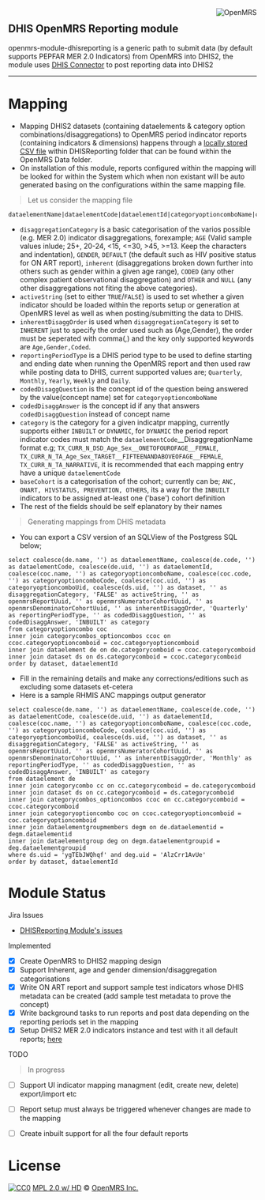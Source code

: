 <img src="https://s3.amazonaws.com/uploads.hipchat.com/20562/3117993/pmvz9920GZ81cMT/dhis2.png" alt="OpenMRS" align="right"/>

## DHIS OpenMRS Reporting module

openmrs-module-dhisreporting is a generic path to submit data (by default supports PEPFAR MER 2.0 Indicators) from OpenMRS into DHIS2, the module uses [DHIS Connector](http://github.com/jembi/openmrs-module-dhisconnector) to post reporting data into DHIS2
____________________________________


# Mapping

* Mapping DHIS2 datasets (containing dataelements & category option combinations/disaggregations) to OpenMRS period indincator reports (containing indicators & dimensions) happens through a [locally stored CSV file](https://github.com/jembi/openmrs-module-dhisreporting/blob/master/api/src/main/resources/pepfar-meta-datim.csv) within DHISReporting folder that can be found within the OpenMRS Data folder.
* On installation of this module, reports configured within the mapping will be looked for within the System which when non existant will be auto generated basing on the configurations within the same mapping file.

> Let us consider the mapping file

```
dataelementName|dataelementCode|dataelementId|categoryoptioncomboName|categoryoptioncomboCode|categoryoptioncomboUid|dataset|disaggregationCategory|activeString|openmrsReportUuid|openmrsNumeratorCohortUuid|openmrsDenominatorCohortUuid|inherentDisaggOrder|reportingPeriodType
```

* `disaggregationCategory` is a basic categorisation of the varios possible (e.g. MER 2.0) indicator disaggregations, forexample; `AGE` (Valid sample values inlude;  25+, 20-24, <15, <=30, >45, >=13. Keep the characters and indentation), `GENDER`, `DEFAULT` (the default such as HIV positive status for ON ART report), `inherent` (disaggregations broken down further into others such as gender within a given age range), `CODED` (any other complex patient observational disaggregation) and `OTHER` and `NULL` (any other disaggregations not fiting the above categories).
* `activeString` (set to either `TRUE`/`FALSE`) is used to set whether a given indicator should be loaded within the reports setup or generation at OpenMRS level as well as when posting/submitting the data to DHIS.
* `inherentDisaggOrder` is used when `disaggregationCategory` is set to `INHERENT` just to specify the order used such as (Age,Gender), the order must be seperated with comma(,) and the key only supported keywords are `Age,Gender,Coded`.
* `reportingPeriodType` is a DHIS period type to be used to define starting and ending date when running the OpenMRS report and then used raw while posting data to DHIS, current supported values are; `Quarterly`, `Monthly`, `Yearly`, `Weekly` and `Daily`.
* `codedDisaggQuestion` is the concept id of the question being answered by the value(concept name) set for `categoryoptioncomboName`
* `codedDisaggAnswer` is the concept id if any that answers `codedDisaggQuestion` instead of concept name
* `category` is the category for a given indicatpr mapping, currently supports either `INBUILT` or `DYNAMIC`, for `DYNAMIC` the period report indicator codes must match the `dataelementCode`__DisaggregationName format e.g; `TX_CURR_N_DSD_Age_Sex__ONETOFOUROFAGE__FEMALE`, `TX_CURR_N_TA_Age_Sex_TARGET__FIFTEENANDABOVEOFAGE__FEMALE`, `TX_CURR_N_TA_NARRATIVE`, it is recommended that each mapping entry have a unique `dataelementCode`
* `baseCohort` is a categorisation of the cohort; currently can be; `ANC, ONART, HIVSTATUS, PREVENTION, OTHERS`, its a way for the `INBUILT` indicators to be assigned at-least one ('base') cohort definition 
* The rest of the fields should be self eplanatory by their names

> Generating mappings from DHIS metadata

* You can export a CSV version of an SQLView of the Postgress SQL below;
```
select coalesce(de.name, '') as dataelementName, coalesce(de.code, '') as dataelementCode, coalesce(de.uid, '') as dataelementId, coalesce(coc.name, '') as categoryoptioncomboName, coalesce(coc.code, '') as categoryoptioncomboCode, coalesce(coc.uid, '') as categoryoptioncomboUid, coalesce(ds.uid, '') as dataset, '' as disaggregationCategory, 'FALSE' as activeString, '' as openmrsReportUuid, '' as openmrsNumeratorCohortUuid, '' as openmrsDenominatorCohortUuid, '' as inherentDisaggOrder, 'Quarterly' as reportingPeriodType, '' as codedDisaggQuestion, '' as codedDisaggAnswer, 'INBUILT' as category
from categoryoptioncombo coc
inner join categorycombos_optioncombos ccoc on ccoc.categoryoptioncomboid = coc.categoryoptioncomboid
inner join dataelement de on de.categorycomboid = ccoc.categorycomboid
inner join dataset ds on ds.categorycomboid = ccoc.categorycomboid
order by dataset, dataelementId
```
* Fill in the remaining details and make any corrections/editions such as excluding some datasets et-cetera
* Here is a sample RHMIS ANC mappings output generator

```
select coalesce(de.name, '') as dataelementName, coalesce(de.code, '') as dataelementCode, coalesce(de.uid, '') as dataelementId, coalesce(coc.name, '') as categoryoptioncomboName, coalesce(coc.code, '') as categoryoptioncomboCode, coalesce(coc.uid, '') as categoryoptioncomboUid, coalesce(ds.uid, '') as dataset, '' as disaggregationCategory, 'FALSE' as activeString, '' as openmrsReportUuid, '' as openmrsNumeratorCohortUuid, '' as openmrsDenominatorCohortUuid, '' as inherentDisaggOrder, 'Monthly' as reportingPeriodType, '' as codedDisaggQuestion, '' as codedDisaggAnswer, 'INBUILT' as category
from dataelement de
inner join categorycombo cc on cc.categorycomboid = de.categorycomboid
inner join dataset ds on cc.categorycomboid = ds.categorycomboid
inner join categorycombos_optioncombos ccoc on cc.categorycomboid = ccoc.categorycomboid
inner join categoryoptioncombo coc on ccoc.categoryoptioncomboid = coc.categoryoptioncomboid
inner join dataelementgroupmembers degm on de.dataelementid = degm.dataelementid
inner join dataelementgroup deg on degm.dataelementgroupid = deg.dataelementgroupid
where ds.uid = 'ygTEbJWQhqf' and deg.uid = 'AlzCrr1AvUe'
order by dataset, dataelementId
```

# Module Status

Jira Issues
  - [DHISReporting Module's issues](https://jembiprojects.jira.com/projects/RODI/issues)

Implemented
  - [x] Create OpenMRS to DHIS2 mapping design
  - [x] Support Inherent, age and gender dimension/disaggregation categorisations
  - [x] Write ON ART report and support sample test indicators whose DHIS metadata can be created (add sample test metadata to prove the concept)
  - [x] Write background tasks to run reports and post data depending on the reporting periods set in the mapping
  - [x] Setup DHIS2 MER 2.0 indicators instance and test with it all default reports; [here](http://146.185.151.152:8080)

TODO
  > In progress
  - [ ] Support UI indicator mapping managment (edit, create new, delete) export/import etc
  - [ ] Report setup must always be triggered whenever changes are made to the mapping
  - [ ] Create inbuilt support for all the four default reports
  

# License

[![CC0](https://licensebuttons.net/p/zero/1.0/88x31.png)](http://jembi.org)
[MPL 2.0 w/ HD](http://openmrs.org/license/) © [OpenMRS Inc.](http://www.openmrs.org/)
